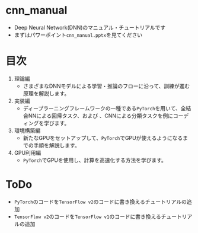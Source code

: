 # cnn_manual
- Deep Neural Network(DNN)のマニュアル・チュートリアルです
- まずはパワーポイント`cnn_manual.pptx`を見てください

# 目次
1. 理論編
    - さまざまなDNNモデルによる学習・推論のフローに沿って、訓練が進む原理を解説します。
2. 実装編
    - ディープラーニングフレームワークの一種である`PyTorch`を用いて、全結合NNによる回帰タスク、および
    、CNNによる分類タスクを例にコーディングを学びます。
3. 環境構築編
    - 新たなGPUをセットアップして、`PyTorch`でGPUが使えるようになるまでの手順を解説します。
4. GPU利用編
    - `PyTorch`でGPUを使用し、計算を高速化する方法を学びます。

# ToDo
- `PyTorch`のコードを`TensorFlow v2`のコードに書き換えるチュートリアルの追加
- `TensorFlow v2`のコードを`TensorFlow v1`のコードに書き換えるチュートリアルの追加
